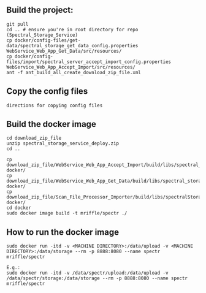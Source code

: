 
Build the project:
--------------------------
```
git pull
cd .. # ensure you're in root directory for repo (Spectral_Storage_Service)
cp docker/config-files/get-data/spectral_storage_get_data_config.properties WebService_Web_App_Get_Data/src/resources/
cp docker/config-files/import/spectral_server_accept_import_config.properties WebService_Web_App_Accept_Import/src/resources/
ant -f ant_build_all_create_download_zip_file.xml
```

Copy the config files
--------------------------
```
directions for copying config files
```

Build the docker image
----------------------------
```
cd download_zip_file
unzip spectral_storage_service_deploy.zip
cd ..

cp download_zip_file/WebService_Web_App_Accept_Import/build/libs/spectral_storage_accept_import.war docker/
cp download_zip_file/WebService_Web_App_Get_Data/build/libs/spectral_storage_get_data.war docker/
cp download_zip_file/Scan_File_Processor_Importer/build/libs/spectralStorage_ProcessScanFile.jar docker/
cd docker
sudo docker image build -t mriffle/spectr ./
```

How to run the docker image
------------------------------
```
sudo docker run -itd -v <MACHINE DIRECTORY>:/data/upload -v <MACHINE DIRECTORY>:/data/storage --rm -p 8888:8080 --name spectr mriffle/spectr

E.g.:
sudo docker run -itd -v /data/spectr/upload:/data/upload -v /data/spectr/storage:/data/storage --rm -p 8888:8080 --name spectr mriffle/spectr
```

